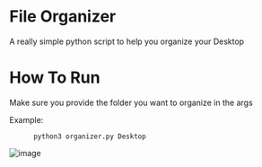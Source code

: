 # File Organizer
A really simple python script to help you organize your Desktop

# How To Run

Make sure you provide the folder you want to organize in the args

Example: 


          python3 organizer.py Desktop
 
![image](https://user-images.githubusercontent.com/120386306/232175239-e01893ee-50c1-4d14-ab74-6fc2ff5189d4.png)
